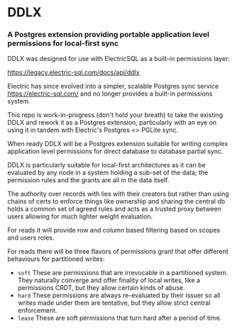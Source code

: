 # DDLX
### A Postgres extension providing portable application level permissions for local-first sync

DDLX was designed for use with ElectricSQL as a built-in permissions layer:

https://legacy.electric-sql.com/docs/api/ddlx

Electric has since evolved into a simpler, scalable Postgres sync service https://electric-sql.com/ 
and no longer provides a built-in permissions system. 

This repo is work-in-progress (don't hold your breath) to take the existing DDLX and rework it as a Postgres extension, 
particularly with an eye on using it in tandem with Electric's Postgres <> PGLite sync.

When ready DDLX will be a Postgres extension suitable for writing complex application level permissions for direct database to database partial sync.

DDLX is particularly suitable for local-first architectures as it can be evaluated by any node in a system holding a sub-set of the data; 
the permission rules and the grants are all in the data itself. 

The authority over records with lies with their creators but rather than using chains of certs to enforce things like ownership and 
sharing the central db holds a common set of agreed rules and acts as a trusted proxy between users allowing for much lighter weight evaluation.

For reads it will provide row and column based filtering based on scopes and users roles.

For reads there will be three flavors of permissions grant that offer different behaviours for partitioned writes:

- `soft` These are permissions that are irrevocable in a partitioned system. They naturally converge and offer finality of local writes, like a permissions CRDT, but they allow certain kinds of abuse.
- `hard` These permissions are always re-evaluated by their issuer so all writes made under them are tentative, but they allow strict central enforcement.
- `lease` These are soft permissions that turn hard after a period of time.

